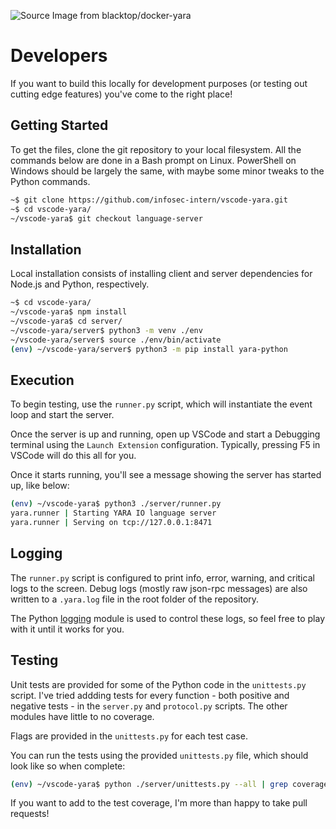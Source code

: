 ![][logo]

# Developers
If you want to build this locally for development purposes (or testing out cutting edge features) you've come to the right place!

## Getting Started
To get the files, clone the git repository to your local filesystem. All the commands below are done in a Bash prompt on Linux. PowerShell on Windows should be largely the same, with maybe some minor tweaks to the Python commands.
```sh
~$ git clone https://github.com/infosec-intern/vscode-yara.git
~$ cd vscode-yara/
~/vscode-yara$ git checkout language-server
```

## Installation
Local installation consists of installing client and server dependencies for Node.js and Python, respectively.
```sh
~$ cd vscode-yara/
~/vscode-yara$ npm install
~/vscode-yara$ cd server/
~/vscode-yara/server$ python3 -m venv ./env
~/vscode-yara/server$ source ./env/bin/activate
(env) ~/vscode-yara/server$ python3 -m pip install yara-python
```

## Execution
To begin testing, use the `runner.py` script, which will instantiate the event loop and start the server.

Once the server is up and running, open up VSCode and start a Debugging terminal using the `Launch Extension` configuration. Typically, pressing F5 in VSCode will do this all for you.

Once it starts running, you'll see a message showing the server has started up, like below:

```sh
(env) ~/vscode-yara$ python3 ./server/runner.py
yara.runner | Starting YARA IO language server
yara.runner | Serving on tcp://127.0.0.1:8471
```

## Logging
The `runner.py` script is configured to print info, error, warning, and critical logs to the screen. Debug logs (mostly raw json-rpc messages) are also written to a `.yara.log` file in the root folder of the repository.

The Python [logging](https://docs.python.org/3/library/logging.html) module is used to control these logs, so feel free to play with it until it works for you.


## Testing
Unit tests are provided for some of the Python code in the `unittests.py` script. I've tried addding tests for every function - both positive and negative tests - in the `server.py` and `protocol.py` scripts. The other modules have little to no coverage.

Flags are provided in the `unittests.py` for each test case.

You can run the tests using the provided `unittests.py` file, which should look like so when complete:
```sh
(env) ~/vscode-yara$ python ./server/unittests.py --all | grep coverage
```

If you want to add to the test coverage, I'm more than happy to take pull requests!

[logo]: ../images/logo.png "Source Image from blacktop/docker-yara"
